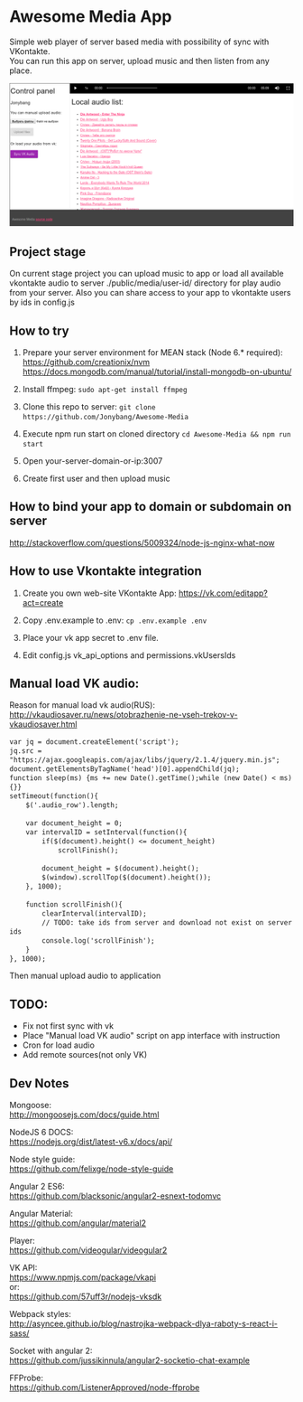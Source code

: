 # Awesome Media App

Simple web player of server based media with possibility of sync with VKontakte.  
You can run this app on server, upload music and then listen from any place.

![Web Inerface](public/img/agkBdaa.png)
## Project stage

On current stage project you can upload music to app or load all available vkontakte audio to server ./public/media/user-id/ directory for play audio from your server.
Also you can share access to your app to vkontakte users by ids in config.js

## How to try

1. Prepare your server environment for MEAN stack (Node 6.* required):  
https://github.com/creationix/nvm  
https://docs.mongodb.com/manual/tutorial/install-mongodb-on-ubuntu/
2. Install ffmpeg: `sudo apt-get install ffmpeg`

3. Clone this repo to server: `git clone https://github.com/Jonybang/Awesome-Media`  

4. Execute npm run start on cloned directory `cd Awesome-Media && npm run start`

5. Open your-server-domain-or-ip:3007

6. Create first user and then upload music

## How to bind your app to domain or subdomain on server

<http://stackoverflow.com/questions/5009324/node-js-nginx-what-now>

## How to use Vkontakte integration

1. Create you own web-site VKontakte App: https://vk.com/editapp?act=create

2. Copy .env.example to .env: `cp .env.example .env`

3. Place your vk app secret to .env file.

4. Edit config.js vk_api_options and permissions.vkUsersIds

## Manual load VK audio:

Reason for manual load vk audio(RUS): http://vkaudiosaver.ru/news/otobrazhenie-ne-vseh-trekov-v-vkaudiosaver.html

```
var jq = document.createElement('script');
jq.src = "https://ajax.googleapis.com/ajax/libs/jquery/2.1.4/jquery.min.js";
document.getElementsByTagName('head')[0].appendChild(jq);
function sleep(ms) {ms += new Date().getTime();while (new Date() < ms){}} 
setTimeout(function(){
	$('.audio_row').length;
	
	var document_height = 0;
	var intervalID = setInterval(function(){
		if($(document).height() <= document_height)		
			scrollFinish();
					
		document_height = $(document).height();
		$(window).scrollTop($(document).height());
	}, 1000);
	
	function scrollFinish(){
	    clearInterval(intervalID);
	    // TODO: take ids from server and download not exist on server ids
	    console.log('scrollFinish');
	}
}, 1000);
```

Then manual upload audio to application

## TODO:

- Fix not first sync with vk
- Place "Manual load VK audio" script on app interface with instruction
- Cron for load audio
- Add remote sources(not only VK)

## Dev Notes

Mongoose:  
http://mongoosejs.com/docs/guide.html

NodeJS 6 DOCS:  
https://nodejs.org/dist/latest-v6.x/docs/api/

Node style guide:  
https://github.com/felixge/node-style-guide

Angular 2 ES6:  
https://github.com/blacksonic/angular2-esnext-todomvc

Angular Material:  
https://github.com/angular/material2

Player:  
https://github.com/videogular/videogular2

VK API:  
https://www.npmjs.com/package/vkapi  
or:  
https://github.com/57uff3r/nodejs-vksdk

Webpack styles:  
http://asyncee.github.io/blog/nastrojka-webpack-dlya-raboty-s-react-i-sass/

Socket with angular 2:  
https://github.com/jussikinnula/angular2-socketio-chat-example

FFProbe:  
https://github.com/ListenerApproved/node-ffprobe
